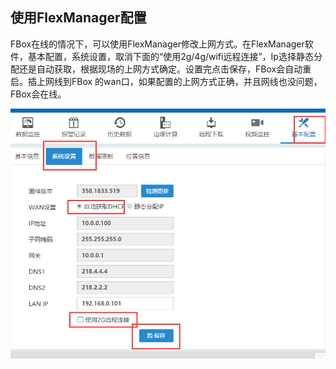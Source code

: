 ## 使用FlexManager配置  

FBox在线的情况下，可以使用FlexManager修改上网方式。在FlexManager软件，基本配置，系统设置，取消下面的“使用2g/4g/wifi远程连接”，Ip选择静态分配还是自动获取，根据现场的上网方式确定。设置完点击保存，FBox会自动重启。插上网线到FBox 的wan口，如果配置的上网方式正确，并且网线也没问题，FBox会在线。  

![盒子在线](Images/wannetwork.png)  